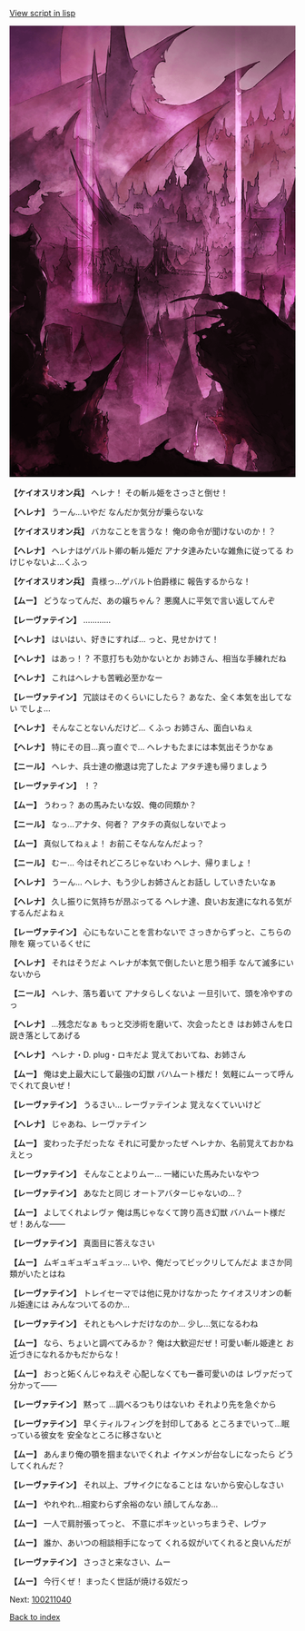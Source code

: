 [View script in lisp](../scripts/100211030.txt)

![300_devil_daytime03.png](../images/backgrounds/300_devil_daytime03.png)

**【ケイオスリオン兵】**
ヘレナ！
その斬ル姫をさっさと倒せ！

**【ヘレナ】**
うーん…いやだ
なんだか気分が乗らないな

**【ケイオスリオン兵】**
バカなことを言うな！
俺の命令が聞けないのか！？

**【ヘレナ】**
ヘレナはゲバルト卿の斬ル姫だ
アナタ達みたいな雑魚に従ってる
わけじゃないよ…くふっ

**【ケイオスリオン兵】**
貴様っ…ゲバルト伯爵様に
報告するからな！

**【ムー】**
どうなってんだ、あの嬢ちゃん？
悪魔人に平気で言い返してんぞ

**【レーヴァテイン】**
…………

**【ヘレナ】**
はいはい、好きにすれば…
っと、見せかけて！

**【ヘレナ】**
はあっ！？
不意打ちも効かないとか
お姉さん、相当な手練れだね

**【ヘレナ】**
これはヘレナも苦戦必至かなー

**【レーヴァテイン】**
冗談はそのくらいにしたら？
あなた、全く本気を出してない
でしょ…

**【ヘレナ】**
そんなことないんだけど…
くふっ
お姉さん、面白いねぇ

**【ヘレナ】**
特にその目…真っ直ぐで…
ヘレナもたまには本気出そうかなぁ

**【ニール】**
ヘレナ、兵士達の撤退は完了したよ
アタチ達も帰りましょう

**【レーヴァテイン】**
！？

**【ムー】**
うわっ？
あの馬みたいな奴、俺の同類か？

**【ニール】**
なっ…アナタ、何者？
アタチの真似しないでよっ

**【ムー】**
真似してねぇよ！
お前こそなんなんだよっ？

**【ニール】**
むー…
今はそれどころじゃないわ
ヘレナ、帰りましょ！

**【ヘレナ】**
うーん…
ヘレナ、もう少しお姉さんとお話し
していきたいなぁ

**【ヘレナ】**
久し振りに気持ちが昂ぶってる
ヘレナ達、良いお友達になれる気が
するんだよねぇ

**【レーヴァテイン】**
心にもないことを言わないで
さっきからずっと、こちらの隙を
窺っているくせに

**【ヘレナ】**
それはそうだよ
ヘレナが本気で倒したいと思う相手
なんて滅多にいないから

**【ニール】**
ヘレナ、落ち着いて
アナタらしくないよ
一旦引いて、頭を冷やすのっ

**【ヘレナ】**
…残念だなぁ
もっと交渉術を磨いて、次会ったとき
はお姉さんを口説き落としてあげる

**【ヘレナ】**
ヘレナ・D. plug・ロキだよ
覚えておいてね、お姉さん

**【ムー】**
俺は史上最大にして最強の幻獣
バハムート様だ！
気軽にムーって呼んでくれて良いぜ！

**【レーヴァテイン】**
うるさい…
レーヴァテインよ
覚えなくていいけど

**【ヘレナ】**
じゃあね、レーヴァテイン

**【ムー】**
変わった子だったな
それに可愛かったぜ
ヘレナか、名前覚えておかねえとっ

**【レーヴァテイン】**
そんなことよりムー…
一緒にいた馬みたいなやつ

**【レーヴァテイン】**
あなたと同じ
オートアバターじゃないの…？

**【ムー】**
よしてくれよレヴァ
俺は馬じゃなくて誇り高き幻獣
バハムート様だぜ！あんな――

**【レーヴァテイン】**
真面目に答えなさい

**【ムー】**
ムギュギュギュギュッ…
いや、俺だってビックリしてんだよ
まさか同類がいたとはね

**【レーヴァテイン】**
トレイセーマでは他に見かけなかった
ケイオスリオンの斬ル姫達には
みんなついてるのか…

**【レーヴァテイン】**
それともヘレナだけなのか…
少し…気になるわね

**【ムー】**
なら、ちょいと調べてみるか？
俺は大歓迎だぜ！可愛い斬ル姫達と
お近づきになれるかもだからな！

**【ムー】**
おっと妬くんじゃねえぞ
心配しなくても一番可愛いのは
レヴァだって分かって――

**【レーヴァテイン】**
黙って
…調べるつもりはないわ
それより先を急ぐから

**【レーヴァテイン】**
早くティルフィングを封印してある
ところまでいって…眠っている彼女を
安全なところに移さないと

**【ムー】**
あんまり俺の顎を掴まないでくれよ
イケメンが台なしになったら
どうしてくれんだ？

**【レーヴァテイン】**
それ以上、ブサイクになることは
ないから安心しなさい

**【ムー】**
やれやれ…相変わらず余裕のない
顔してんなあ…

**【ムー】**
一人で肩肘張ってっと、
不意にポキッといっちまうぞ、レヴァ

**【ムー】**
誰か、あいつの相談相手になって
くれる奴がいてくれると良いんだが

**【レーヴァテイン】**
さっさと来なさい、ムー

**【ムー】**
今行くぜ！
まったく世話が焼ける奴だっ

Next: [100211040](100211040.md)

[Back to index](index.md)

